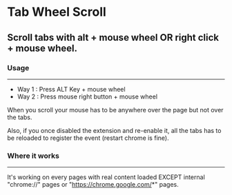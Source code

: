 # Tab Wheel Scroll

## Scroll tabs with alt + mouse wheel OR right click + mouse wheel.

### Usage 
----------

- Way 1 : Press ALT Key + mouse wheel
- Way 2 : Press mouse right button + mouse wheel

When you scroll your mouse has to be anywhere over the page but not over the tabs.

Also, if you once disabled the extension and re-enable it, all the tabs has to be reloaded to register the event (restart chrome is fine).

### Where it works
---------------

It's working on every pages with real content loaded EXCEPT internal "chrome://" pages or "https://chrome.google.com/*" pages.
